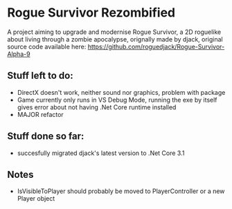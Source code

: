 # Rogue Survivor Rezombified

A project aiming to upgrade and modernise Rogue Survivor, a 2D roguelike about living through a zombie apocalypse, orignally made by djack, original source code available here: https://github.com/roguedjack/Rogue-Survivor-Alpha-9

## Stuff left to do:
- DirectX doesn't work, neither sound nor graphics, problem with package
- Game currently only runs in VS Debug Mode, running the exe by itself gives error about not having .Net Core runtime installed
- MAJOR refactor

## Stuff done so far:
- succesfully migrated djack's latest version to .Net Core 3.1

## Notes
- IsVisibleToPlayer should probably be moved to PlayerController or a new Player object

